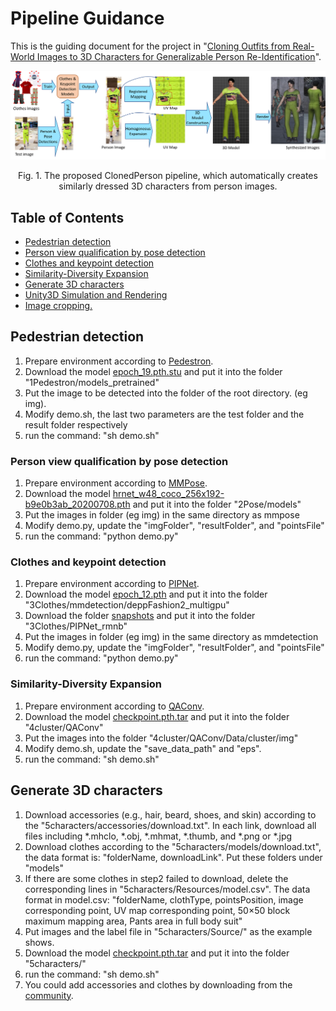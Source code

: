 # Pipeline Guidance
This is the guiding document for the project in "[Cloning Outfits from Real-World Images to 3D Characters for Generalizable Person Re-Identification](https://arxiv.org/pdf/2204.02611.pdf)". 

<p align="center"><img width=700 src="../img/pipeline.png"></p>
<p align="center">Fig. 1. The proposed ClonedPerson pipeline, which automatically creates similarly dressed 3D characters from person images.</p>

## Table of Contents

- [Pedestrian detection](#pedestrian-detection)
- [Person view qualification by pose detection](#pose-detection)
- [Clothes and keypoint detection](#clothes-detection)
- [Similarity-Diversity Expansion](#cluster)
- [Generate 3D characters](#characters)
- [Unity3D Simulation and Rendering](#rendering)
- [Image cropping.](#cropping)

## Pedestrian detection

1. Prepare environment according to [Pedestron](https://github.com/hasanirtiza/Pedestron/blob/master/INSTALL.md).
2. Download the model [epoch_19.pth.stu](https://drive.google.com/file/d/1Cw9loOUBhLJ4HYcw298V3ozfxON3ZOFN/view?usp=sharing) and put it into the folder "1Pedestron/models_pretrained"
3. Put the image to be detected into the folder of the root directory. (eg img).
4. Modify demo.sh, the last two parameters are the test folder and the result folder respectively
5. run the command: "sh demo.sh"

### Person view qualification by pose detection

1. Prepare environment according to [MMPose](https://github.com/open-mmlab/mmpose/blob/master/docs/en/install.md).
2. Download the model [hrnet_w48_coco_256x192-b9e0b3ab_20200708.pth](https://drive.google.com/file/d/1TpnPTXITd9q6Dz7xCDBvdgU7d-L55ndM/view?usp=sharing) and put it into the folder "2Pose/models"
3. Put the images in folder (eg img) in the same directory as mmpose
4. Modify demo.py, update the "imgFolder", "resultFolder", and "pointsFile"
5. run the command: "python demo.py"

### Clothes and keypoint detection

1. Prepare environment according to [PIPNet](https://github.com/jhb86253817/PIPNet).
2. Download the model [epoch_12.pth](https://drive.google.com/file/d/14V2olxULzVo5b7iUAip3t8UQqjvM8E6M/view?usp=sharing) and put it into the folder "3Clothes/mmdetection/deppFashion2_multigpu"
3. Download the folder [snapshots](https://drive.google.com/drive/folders/17Qbkc0W3-0S_cMMkNvMWnWBEJ_tmJK8Y?usp=sharing) and put it into the folder "3Clothes/PIPNet_rmnb"
4. Put the images in folder (eg img) in the same directory as mmdetection
5. Modify demo.py, update the "imgFolder", "resultFolder", and "pointsFile"
6. run the command: "python demo.py"

### Similarity-Diversity Expansion

1. Prepare environment according to [QAConv](https://github.com/ShengcaiLiao/QAConv).
2. Download the model [checkpoint.pth.tar](https://drive.google.com/file/d/1YH9k_xLRCfPv5EQcyLQWBE6xuUytk0Wa/view?usp=sharing) and put it into the folder "4cluster/QAConv"
3. Put the images into the folder "4cluster/QAConv/Data/cluster/img"
4. Modify demo.sh, update the "save_data_path" and "eps".
5. run the command: "sh demo.sh"

## Generate 3D characters

1. Download accessories (e.g., hair, beard, shoes, and skin) according to the "5characters/accessories/download.txt". In each link, download all files including *.mhclo, *.obj, *.mhmat, *.thumb, and *.png or *.jpg
2. Download clothes according to the "5characters/models/download.txt", the data format is: "folderName, downloadLink". Put these folders under "models"
3. If there are some clothes in step2 failed to download, delete the corresponding lines in "5characters/Resources/model.csv". The data format in model.csv: "folderName, clothType, pointsPosition, image corresponding point, UV map corresponding point, 50×50 block maximum mapping area, Pants area in full body suit"
4. Put images and the label file in "5characters/Source/" as the example shows.
5. Download the model [checkpoint.pth.tar](https://drive.google.com/file/d/1YH9k_xLRCfPv5EQcyLQWBE6xuUytk0Wa/view?usp=sharing) and put it into the folder "5characters/"
6. run the command: "sh demo.sh"
7. You could add accessories and clothes by downloading from the [community](http://www.makehumancommunity.org/content/user_contributed_assets.html).

